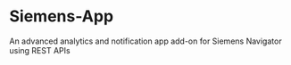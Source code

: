 # Siemens-App
An advanced analytics and notification app add-on for Siemens Navigator using REST APIs
